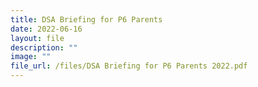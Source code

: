 ```yaml
---
title: DSA Briefing for P6 Parents
date: 2022-06-16
layout: file
description: ""
image: ""
file_url: /files/DSA Briefing for P6 Parents 2022.pdf
---
```




